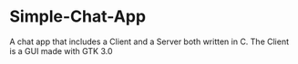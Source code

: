 # Simple-Chat-App
A chat app that includes a Client and a Server both written in C.
The Client is a GUI made with GTK 3.0
